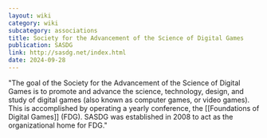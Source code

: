 ```yaml
---
layout: wiki
category: wiki
subcategory: associations
title: Society for the Advancement of the Science of Digital Games
publication: SASDG
link: http://sasdg.net/index.html
date: 2024-09-28
---
```


"The goal of the Society for the Advancement of the Science of Digital Games is to promote and advance the science, technology, design, and study of digital games (also known as computer games, or video games). This is accomplished by operating a yearly conference, the [[Foundations of Digital Games]] (FDG). SASDG was established in 2008 to act as the organizational home for FDG."
